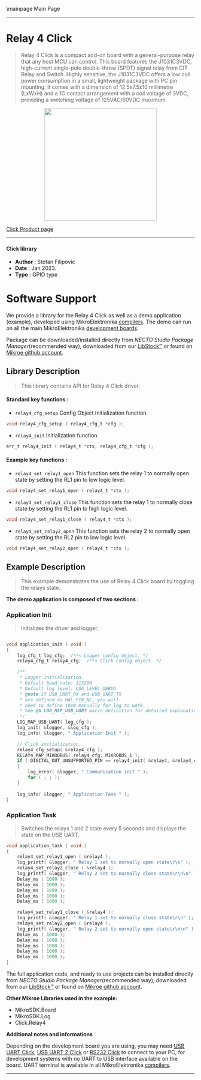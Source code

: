 \mainpage Main Page

---
# Relay 4 Click

> Relay 4 Click is a compact add-on board with a general-purpose relay that any host MCU can control. This board features the J1031C3VDC, high-current single-pole double-throw (SPDT) signal relay from CIT Relay and Switch. Highly sensitive, the J1031C3VDC offers a low coil power consumption in a small, lightweight package with PC pin mounting. It comes with a dimension of 12.5x7.5x10 millimetre (LxWxH) and a 1C contact arrangement with a coil voltage of 3VDC, providing a switching voltage of 125VAC/60VDC maximum.

<p align="center">
  <img src="https://download.mikroe.com/images/click_for_ide/relay4_click.png" height=300px>
</p>

[Click Product page](https://www.mikroe.com/relay-4-click)

---


#### Click library

- **Author**        : Stefan Filipovic
- **Date**          : Jan 2023.
- **Type**          : GPIO type


# Software Support

We provide a library for the Relay 4 Click
as well as a demo application (example), developed using MikroElektronika
[compilers](https://www.mikroe.com/necto-studio).
The demo can run on all the main MikroElektronika [development boards](https://www.mikroe.com/development-boards).

Package can be downloaded/installed directly from *NECTO Studio Package Manager*(recommended way), downloaded from our [LibStock&trade;](https://libstock.mikroe.com) or found on [Mikroe github account](https://github.com/MikroElektronika/mikrosdk_click_v2/tree/master/clicks).

## Library Description

> This library contains API for Relay 4 Click driver.

#### Standard key functions :

- `relay4_cfg_setup` Config Object Initialization function.
```c
void relay4_cfg_setup ( relay4_cfg_t *cfg );
```

- `relay4_init` Initialization function.
```c
err_t relay4_init ( relay4_t *ctx, relay4_cfg_t *cfg );
```

#### Example key functions :

- `relay4_set_relay1_open` This function sets the relay 1 to normally open state by setting the RL1 pin to low logic level.
```c
void relay4_set_relay1_open ( relay4_t *ctx );
```

- `relay4_set_relay1_close` This function sets the relay 1 to normally close state by setting the RL1 pin to high logic level.
```c
void relay4_set_relay1_close ( relay4_t *ctx );
```

- `relay4_set_relay2_open` This function sets the relay 2 to normally open state by setting the RL2 pin to low logic level.
```c
void relay4_set_relay2_open ( relay4_t *ctx );
```

## Example Description

> This example demonstrates the use of Relay 4 Click board by toggling the relays state.

**The demo application is composed of two sections :**

### Application Init

> Initializes the driver and logger.

```c

void application_init ( void )
{
    log_cfg_t log_cfg;  /**< Logger config object. */
    relay4_cfg_t relay4_cfg;  /**< Click config object. */

    /** 
     * Logger initialization.
     * Default baud rate: 115200
     * Default log level: LOG_LEVEL_DEBUG
     * @note If USB_UART_RX and USB_UART_TX 
     * are defined as HAL_PIN_NC, you will 
     * need to define them manually for log to work. 
     * See @b LOG_MAP_USB_UART macro definition for detailed explanation.
     */
    LOG_MAP_USB_UART( log_cfg );
    log_init( &logger, &log_cfg );
    log_info( &logger, " Application Init " );

    // Click initialization.
    relay4_cfg_setup( &relay4_cfg );
    RELAY4_MAP_MIKROBUS( relay4_cfg, MIKROBUS_1 );
    if ( DIGITAL_OUT_UNSUPPORTED_PIN == relay4_init( &relay4, &relay4_cfg ) ) 
    {
        log_error( &logger, " Communication init." );
        for ( ; ; );
    }
    
    log_info( &logger, " Application Task " );
}

```

### Application Task

> Switches the relays 1 and 2 state every 5 seconds and displays the state on the USB UART.

```c
void application_task ( void )
{
    relay4_set_relay1_open ( &relay4 );
    log_printf( &logger, " Relay 1 set to normally open state\r\n" );
    relay4_set_relay2_close ( &relay4 );
    log_printf( &logger, " Relay 2 set to normally close state\r\n\n" );
    Delay_ms ( 1000 );
    Delay_ms ( 1000 );
    Delay_ms ( 1000 );
    Delay_ms ( 1000 );
    Delay_ms ( 1000 );

    relay4_set_relay1_close ( &relay4 );
    log_printf( &logger, " Relay 1 set to normally close state\r\n" );
    relay4_set_relay2_open ( &relay4 );
    log_printf( &logger, " Relay 2 set to normally open state\r\n\n" );
    Delay_ms ( 1000 );
    Delay_ms ( 1000 );
    Delay_ms ( 1000 );
    Delay_ms ( 1000 );
    Delay_ms ( 1000 );
}
```

The full application code, and ready to use projects can be installed directly from *NECTO Studio Package Manager*(recommended way), downloaded from our [LibStock&trade;](https://libstock.mikroe.com) or found on [Mikroe github account](https://github.com/MikroElektronika/mikrosdk_click_v2/tree/master/clicks).

**Other Mikroe Libraries used in the example:**

- MikroSDK.Board
- MikroSDK.Log
- Click.Relay4

**Additional notes and informations**

Depending on the development board you are using, you may need
[USB UART Click](https://www.mikroe.com/usb-uart-click),
[USB UART 2 Click](https://www.mikroe.com/usb-uart-2-click) or
[RS232 Click](https://www.mikroe.com/rs232-click) to connect to your PC, for
development systems with no UART to USB interface available on the board. UART
terminal is available in all MikroElektronika
[compilers](https://shop.mikroe.com/compilers).

---
